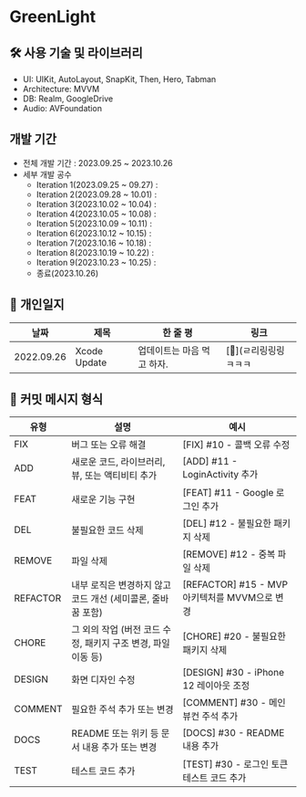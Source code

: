 # GreenLight

## 🛠️ 사용 기술 및 라이브러리 
- UI: UIKit, AutoLayout, SnapKit, Then, Hero, Tabman
- Architecture: MVVM
- DB: Realm, GoogleDrive
- Audio: AVFoundation

## 개발 기간
- 전체 개발 기간 : 2023.09.25 ~ 2023.10.26
- 세부 개발 공수
  - Iteration 1(2023.09.25 ~ 09.27) : 
  - Iteration 2(2023.09.28 ~ 10.01) :
  - Iteration 3(2023.10.02 ~ 10.04) :
  - Iteration 4(2023.10.05 ~ 10.08) :
  - Iteration 5(2023.10.09 ~ 10.11) :
  - Iteration 6(2023.10.12 ~ 10.15) :
  - Iteration 7(2023.10.16 ~ 10.18) :
  - Iteration 8(2023.10.19 ~ 10.22) :
  - Iteration 9(2023.10.23 ~ 10.25) :
  - 종료(2023.10.26)

## 📑 개인일지 
| 날짜 | 제목 | 한 줄 평 | 링크 |
|----|----|----|----|
|2022.09.26| Xcode Update | 업데이트는 마음 먹고 하자. | [📄](ㄹ리링링링ㅋㅋㅋ |

## 📒 커밋 메시지 형식

| 유형     | 설명                                                          | 예시                                     |
|----------|---------------------------------------------------------------|------------------------------------------|
| FIX      | 버그 또는 오류 해결                                           | [FIX] #10 - 콜백 오류 수정                |
| ADD      | 새로운 코드, 라이브러리, 뷰, 또는 액티비티 추가              | [ADD] #11 - LoginActivity 추가             |
| FEAT     | 새로운 기능 구현                                              | [FEAT] #11 - Google 로그인 추가             |
| DEL      | 불필요한 코드 삭제                                            | [DEL] #12 - 불필요한 패키지 삭제            |
| REMOVE   | 파일 삭제                                                     | [REMOVE] #12 - 중복 파일 삭제             |
| REFACTOR | 내부 로직은 변경하지 않고 코드 개선 (세미콜론, 줄바꿈 포함) | [REFACTOR] #15 - MVP 아키텍처를 MVVM으로 변경 |
| CHORE    | 그 외의 작업 (버전 코드 수정, 패키지 구조 변경, 파일 이동 등) | [CHORE] #20 - 불필요한 패키지 삭제          |
| DESIGN   | 화면 디자인 수정                                               | [DESIGN] #30 - iPhone 12 레이아웃 조정      |
| COMMENT  | 필요한 주석 추가 또는 변경                                     | [COMMENT] #30 - 메인 뷰컨 주석 추가         |
| DOCS     | README 또는 위키 등 문서 내용 추가 또는 변경                  | [DOCS] #30 - README 내용 추가              |
| TEST     | 테스트 코드 추가                                              | [TEST] #30 - 로그인 토큰 테스트 코드 추가  |

